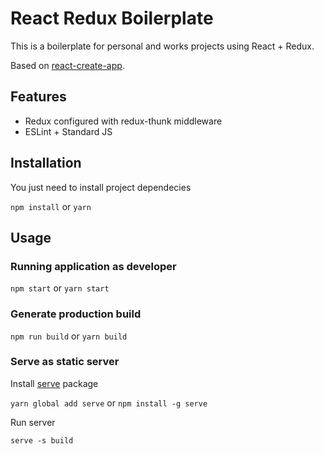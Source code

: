 # React Redux Boilerplate

This is a boilerplate for personal and works projects using React + Redux.

Based on [react-create-app](https://github.com/facebook/create-react-app).


## Features
* Redux configured with redux-thunk middleware
* ESLint + Standard JS


## Installation

You just need to install project dependecies

``npm install`` or ``yarn``



## Usage

### Running application as developer

``npm start`` or ``yarn start``

### Generate production build

``npm run build`` or ``yarn build``

### Serve as static server

Install [serve](https://github.com/zeit/serve) package

``yarn global add serve`` or ``npm install -g serve``

Run server

``serve -s build``

